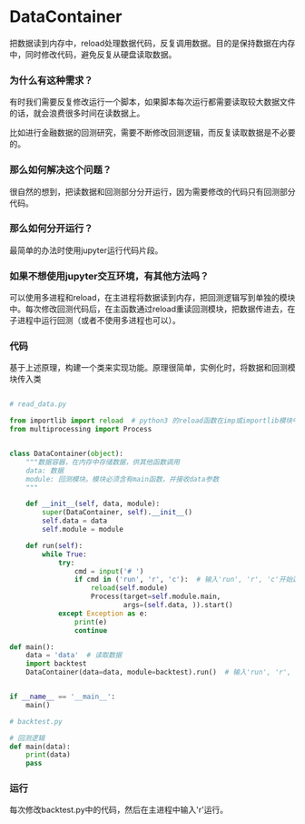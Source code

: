 # DataContainer

把数据读到内存中，reload处理数据代码，反复调用数据。目的是保持数据在内存中，同时修改代码，避免反复从硬盘读取数据。

### 为什么有这种需求？

有时我们需要反复修改运行一个脚本，如果脚本每次运行都需要读取较大数据文件的话，就会浪费很多时间在读数据上。

比如进行金融数据的回测研究，需要不断修改回测逻辑，而反复读取数据是不必要的。

### 那么如何解决这个问题？

很自然的想到，把读数据和回测部分分开运行，因为需要修改的代码只有回测部分代码。

### 那么如何分开运行？

最简单的办法时使用jupyter运行代码片段。

### 如果不想使用jupyter交互环境，有其他方法吗？

可以使用多进程和reload，在主进程将数据读到内存，把回测逻辑写到单独的模块中。每次修改回测代码后，在主函数通过reload重读回测模块，把数据传进去，在子进程中运行回测（或者不使用多进程也可以）。

### 代码

基于上述原理，构建一个类来实现功能。原理很简单，实例化时，将数据和回测模块传入类

```python

# read_data.py

from importlib import reload  # python3 的reload函数在imp或importlib模块中
from multiprocessing import Process


class DataContainer(object):
    """数据容器，在内存中存储数据，供其他函数调用
    data: 数据
    module: 回测模块。模块必须含有main函数，并接收data参数
    """

    def __init__(self, data, module):
        super(DataContainer, self).__init__()
        self.data = data
        self.module = module

    def run(self):
        while True:
            try:
                cmd = input('# ')
                if cmd in ('run', 'r', 'c'):  # 输入'run', 'r', 'c'开始运行回测
                    reload(self.module)
                    Process(target=self.module.main,
                            args=(self.data, )).start()
            except Exception as e:
                print(e)
                continue

def main():
    data = 'data'  # 读取数据
    import backtest
    DataContainer(data=data, module=backtest).run()  # 输入'run', 'r', 'c'开始运行回测


if __name__ == '__main__':
    main()

```

```python
# backtest.py

# 回测逻辑
def main(data):
    print(data)
    pass


```

### 运行

每次修改backtest.py中的代码，然后在主进程中输入'r'运行。

